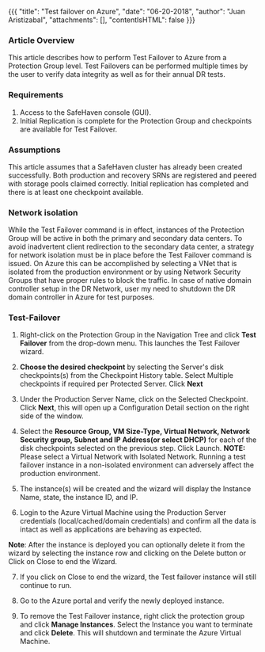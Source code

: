 {{{
  "title": "Test failover on Azure",
  "date": "06-20-2018",
  "author": "Juan Aristizabal",
  "attachments": [],
  "contentIsHTML": false
}}}

### Article Overview
This article describes how to perform Test Failover to Azure from a Protection Group level. Test Failovers can be performed multiple times by the user to verify data integrity as well as for their annual DR tests.



### Requirements
1. Access to the SafeHaven console (GUI).
2. Initial Replication is complete for the Protection Group and checkpoints are available for Test Failover.

### Assumptions
This article assumes that a SafeHaven cluster has already been created successfully. Both production and recovery SRNs are registered and peered with storage pools claimed correctly. Initial replication has completed and there is at least one checkpoint available.

### Network isolation
While the Test Failover command is in effect, instances of the Protection Group will be active in both the primary and secondary data centers. To avoid inadvertent client redirection to the secondary data center, a strategy for network isolation must be in place before the Test Failover command is issued. On Azure this can be accomplished by selecting a VNet that is isolated from the production environment or by using Network Security Groups that have proper rules to block the traffic. In case of native domain controller setup in the DR Network, user my need to shutdown the DR domain controller in Azure for test purposes.

### Test-Failover
1. Right-click on the Protection Group in the Navigation Tree and click **Test Failover** from the drop-down menu. This launches the Test Failover wizard.

2. **Choose the desired checkpoint** by selecting the Server's disk checkpoints(s) from the Checkpoint History table. Select Multiple checkpoints if required per Protected Server. Click **Next**

3. Under the Production Server Name, click on the Selected Checkpoint. Click **Next**, this will open up a Configuration Detail section on the right side of the window.

4. Select the **Resource Group, VM Size-Type, Virtual Network, Network Security group, Subnet and IP Address(or select DHCP)** for each of the disk checkpoints selected on the previous step. Click Launch.
**NOTE:** Please select a Virtual Network with Isolated Network. Running a test failover instance in a non-isolated environment can adversely affect the production environment.

5. The instance(s) will be created and the wizard will display the Instance Name, state, the instance ID, and IP.  

6. Login to the Azure Virtual Machine using the Production Server credentials (local/cached/domain credentials) and confirm all the data is intact as well as applications are behaving as expected.  

**Note**: After the instance is deployed you can optionally delete it from the wizard by selecting the instance row and clicking on the Delete button or Click on Close to end the Wizard.  

7. If you click on Close to end the wizard, the Test failover instance will still continue to run.

8. Go to the Azure portal and verify the newly deployed instance.

9. To remove the Test Failover instance, right click the protection group and click **Manage Instances**. Select the Instance you want to terminate and click **Delete**. This will shutdown and terminate the Azure Virtual Machine.
